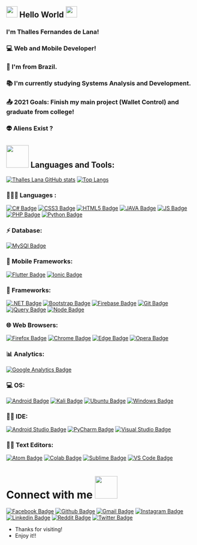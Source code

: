 <!-- Welcome -->
## <img src=https://github.com/TheDudeThatCode/TheDudeThatCode/blob/master/Assets/Hi.gif width="30"> Hello World <img src=https://github.com/TheDudeThatCode/TheDudeThatCode/blob/master/Assets/Earth.gif width="30">

### I'm Thalles Fernandes de Lana!
### 💻 Web and Mobile Developer!
### 🏡 I'm from Brazil.
### 📚 I'm currently studying Systems Analysis and Development.
### 📤 2021 Goals: Finish my main project (Wallet Control) and graduate from college!
### 👽 Aliens Exist ?

<!-- Linguagens e Ferramentas -->
## <img src=https://github.com/TheDudeThatCode/TheDudeThatCode/blob/master/Assets/Developer.gif width="60"> Languages and Tools:
[![Thalles Lana GitHub stats](https://github-readme-stats.vercel.app/api?username=ThallesLana&show_icons=true&theme=synthwave)](https://github.com/anuraghazra/github-readme-stats)
[![Top Langs](https://github-readme-stats.vercel.app/api/top-langs/?username=ThallesLana&layout=compact)](https://github.com/anuraghazra/github-readme-stats)

### 👨🏻‍💻 Languages :
[![C# Badge](https://img.shields.io/badge/C%23-239120?style=for-the-badge&logo=c-sharp&logoColor=white)](https://docs.microsoft.com/pt-br/dotnet/csharp/)
[![CSS3 Badge](https://img.shields.io/badge/CSS3-1572B6?style=for-the-badge&logo=css3&logoColor=white)](https://developer.mozilla.org/pt-BR/docs/Web/CSS)
[![HTML5 Badge](https://img.shields.io/badge/HTML5-E34F26?style=for-the-badge&logo=html5&logoColor=white)](https://developer.mozilla.org/pt-BR/docs/Glossary/HTML5)
[![JAVA Badge](https://img.shields.io/badge/Java-ED8B00?style=for-the-badge&logo=java&logoColor=white)](https://www.java.com/pt-BR/about/whatis_java.jsp)
[![JS Badge](https://img.shields.io/badge/JavaScript-F7DF1E?style=for-the-badge&logo=javascript&logoColor=black)](https://developer.mozilla.org/pt-BR/docs/Web/JavaScript)
[![PHP Badge](https://img.shields.io/badge/PHP-777BB4?style=for-the-badge&logo=php&logoColor=white)](https://www.php.net)
[![Python Badge](https://img.shields.io/badge/Python-3776AB?style=for-the-badge&logo=python&logoColor=white)](https://www.python.org)

### ⚡ Database:
[![MySQl Badge](https://img.shields.io/badge/MySQL-00000F?style=for-the-badge&logo=mysql&logoColor=white)](https://www.mysql.com)

### 📱 Mobile Frameworks:
[![Flutter Badge](https://img.shields.io/badge/Flutter-02569B?style=for-the-badge&logo=flutter&logoColor=white)](https://flutter.dev)
[![Ionic Badge](https://img.shields.io/badge/Ionic-3880FF?style=for-the-badge&logo=ionic&logoColor=white)](https://ionicframework.com)

### 🚀 Frameworks:
[![.NET Badge](https://img.shields.io/badge/.NET-512BD4?style=for-the-badge&logo=dotnet&logoColor=white)](https://dotnet.microsoft.com)
[![Bootstrap Badge](https://img.shields.io/badge/Bootstrap-563D7C?style=for-the-badge&logo=bootstrap&logoColor=white)](https://getbootstrap.com)
[![Firebase Badge](https://img.shields.io/badge/firebase-ffca28?style=for-the-badge&logo=firebase&logoColor=black)](https://firebase.google.com/?hl=pt)
[![Git Badge](https://img.shields.io/badge/Git-F05032?style=for-the-badge&logo=git&logoColor=white)](https://git-scm.com)
[![jQuery Badge](https://img.shields.io/badge/jQuery-0769AD?style=for-the-badge&logo=jquery&logoColor=white)](https://jquery.com)
[![Node Badge](https://img.shields.io/badge/Node.js-339933?style=for-the-badge&logo=nodedotjs&logoColor=white)](https://nodejs.org/en/)

### 🌐 Web Browsers:
[![Firefox Badge](https://img.shields.io/badge/Firefox_Browser-FF7139?style=for-the-badge&logo=Firefox-Browser&logoColor=white)](https://www.mozilla.org/pt-BR/firefox/)
[![Chrome Badge](https://img.shields.io/badge/Google_chrome-4285F4?style=for-the-badge&logo=Google-chrome&logoColor=white)](https://www.google.com/intl/pt-BR/chrome/)
[![Edge Badge](https://img.shields.io/badge/Microsoft_Edge-0078D7?style=for-the-badge&logo=Microsoft-edge&logoColor=white)](https://www.microsoft.com/pt-br/edge)
[![Opera Badge](https://img.shields.io/badge/Opera-FF1B2D?style=for-the-badge&logo=Opera&logoColor=white)](https://www.opera.com/pt-br)

### 📊 Analytics:
[![Google Analytics Badge](https://img.shields.io/badge/Google%20Analytics-E37400?style=for-the-badge&logo=google%20analytics&logoColor=white)](analytics.google.com/analytics/web/)

### 💻 OS:
[![Android Badge](https://img.shields.io/badge/Android-3DDC84?style=for-the-badge&logo=android&logoColor=white)](https://www.android.com/intl/pt-BR_br/)
[![Kali Badge](https://img.shields.io/badge/Kali_Linux-557C94?style=for-the-badge&logo=kali-linux&logoColor=white)](https://www.kali.org)
[![Ubuntu Badge](https://img.shields.io/badge/Ubuntu-E95420?style=for-the-badge&logo=ubuntu&logoColor=white)](https://ubuntu.com/download)
[![Windows Badge](https://img.shields.io/badge/Windows-0078D6?style=for-the-badge&logo=windows&logoColor=white)](https://www.microsoft.com/pt-br/windows/)

### 👩‍💻 IDE:
[![Android Studio Badge](https://img.shields.io/badge/Android_Studio-3DDC84?style=for-the-badge&logo=android-studio&logoColor=white)](https://developer.android.com)
[![PyCharm Badge](https://img.shields.io/badge/PyCharm-000000.svg?&style=for-the-badge&logo=PyCharm&logoColor=white)](https://www.jetbrains.com/pt-br/pycharm/)
[![Visual Studio Badge](https://img.shields.io/badge/Visual_Studio-5C2D91?style=for-the-badge&logo=visual%20studio&logoColor=white)](https://visualstudio.microsoft.com/pt-br/)

### 👩‍💻 Text Editors:
[![Atom Badge](https://img.shields.io/badge/Atom-66595C?style=for-the-badge&logo=Atom&logoColor=white)](https://atom.io)
[![Colab Badge](https://img.shields.io/badge/Colab-F9AB00?style=for-the-badge&logo=googlecolab&color=525252)](https://colab.research.google.com/notebooks/intro.ipynb?utm_source=scs-index)
[![Sublime Badge](https://img.shields.io/badge/sublime_text-%23575757.svg?&style=for-the-badge&logo=sublime-text&logoColor=important)](https://www.sublimetext.com)
[![VS Code Badge](https://img.shields.io/badge/Visual_Studio_Code-0078D4?style=for-the-badge&logo=visual%20studio%20code&logoColor=white)](https://code.visualstudio.com)

<!-- Contato -->
# Connect with me <img src=https://github.com/TheDudeThatCode/TheDudeThatCode/blob/master/Assets/Handshake.gif width="60">

[![Facebook Badge](https://img.shields.io/badge/Facebook-1877F2?style=for-the-badge&logo=facebook&logoColor=white)](https://www.facebook.com/Thalles.Lana/)
[![Github Badge](https://img.shields.io/badge/GitHub-100000?style=for-the-badge&logo=github&logoColor=white)](https://github.com/ThallesLana)
[![Gmail Badge](https://img.shields.io/badge/Gmail-D14836?style=for-the-badge&logo=gmail&logoColor=white)](https://mail.google.com/mail/u/0/#inbox?compose=GTvVlcSPFrGpFdFRJdhQpXzKvDDmhfPvgkCgkmKNjgsfvPbkqhKzqBsbbjxJDFVXtllGMWJZggpTj)
[![Instagram Badge](https://img.shields.io/badge/Instagram-E4405F?style=for-the-badge&logo=instagram&logoColor=white)](https://www.instagram.com/thalles_lana/)
[![Linkedin Badge](https://img.shields.io/badge/LinkedIn-0077B5?style=for-the-badge&logo=linkedin&logoColor=white)](https://www.linkedin.com/in/thalles-lana/)
[![Reddit Badge](https://img.shields.io/badge/Reddit-FF4500?style=for-the-badge&logo=reddit&logoColor=white)](https://www.reddit.com/user/Gastlyddr5)
[![Twitter Badge](https://img.shields.io/badge/Twitter-1DA1F2?style=for-the-badge&logo=twitter&logoColor=white)](https://twitter.com/Thalles_Lana)

- Thanks for visiting!
- Enjoy it!!
<!--
**ThallesLana/ThallesLana** is a ✨ _special_ ✨ repository because its `README.md` (this file) appears on your GitHub profile.

Here are some ideas to get you started:

- 🔭 I’m currently working on ...
- 🌱 I’m currently learning ...
- 👯 I’m looking to collaborate on ...
- 🤔 I’m looking for help with ...
- 💬 Ask me about ...
- 📫 How to reach me: ...
- 😄 Pronouns: ...
- ⚡ Fun fact: ...
-->
